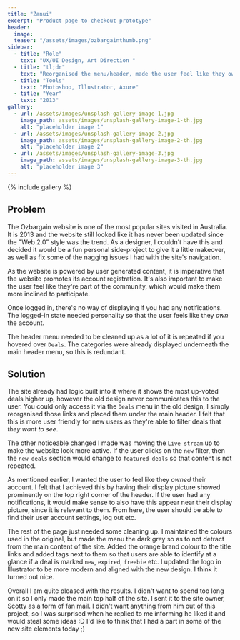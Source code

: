 ```yaml
---
title: "Zanui"
excerpt: "Product page to checkout prototype"
header:
  image:
  teaser: "/assets/images/ozbargainthumb.png"
sidebar:
  - title: "Role"
    text: "UX/UI Design, Art Direction "
  - title: "tl;dr"
    text: "Reorganised the menu/header, made the user feel like they owned their account and felt a part of the community. Site owner liked it and mentioned he may steal some ideas!"
  - title: "Tools"
    text: "Photoshop, Illustrator, Axure"
  - title: "Year"
    text: "2013"
gallery:
  - url: /assets/images/unsplash-gallery-image-1.jpg
    image_path: assets/images/unsplash-gallery-image-1-th.jpg
    alt: "placeholder image 1"
  - url: /assets/images/unsplash-gallery-image-2.jpg
    image_path: assets/images/unsplash-gallery-image-2-th.jpg
    alt: "placeholder image 2"
  - url: /assets/images/unsplash-gallery-image-3.jpg
    image_path: assets/images/unsplash-gallery-image-3-th.jpg
    alt: "placeholder image 3"
---
```


{% include gallery %}

## Problem
The Ozbargain website is one of the most popular sites visited in Australia. It is 2013 and the website still looked like it has never been updated since the "Web 2.0" style was the trend. As a designer, I couldn't have this and decided it would be a fun personal side-project to give it a little makeover, as well as fix some of the nagging issues I had with the site's navigation.

As the website is powered by user generated content, it is imperative that the website promotes its account registration. It's also important to make the user feel like they're part of the community, which would make them more inclined to participate.

Once logged in, there's no way of displaying if you had any notifications. The logged-in state needed personality so that the user feels like they *own* the account.

The header menu needed to be cleaned up as a lot of it is repeated if you hovered over `Deals`. The categories were already displayed underneath the main header menu, so this is redundant.

## Solution
The site already had logic built into it where it shows the most up-voted deals higher up, however the old design never communicates this to the user. You could only access it via the `Deals` menu in the old design, I simply reorganised those links and placed them under the main header. I felt that this is more user friendly for new users as they're able to filter deals that *they want to see*.

The other noticeable changed I made was moving the `Live stream` up to make the website look more active. If the user clicks on the `new` filter, then the `new deals` section would change to `featured deals` so that content is not repeated.

As mentioned earlier, I wanted the user to feel like they *owned* their account. I felt that I achieved this by having their display picture showed prominently on the top right corner of the header. If the user had any notifications, it would make sense to also have this appear near their display picture, since it is relevant to them. From here, the user should be able to find their user account settings, log out etc.

The rest of the page just needed some cleaning up. I maintained the colours used in the original, but made the menu the dark grey so as to not detract from the main content of the site.  Added the orange brand colour to the title links and added tags next to them so that users are able to identify at a glance if a deal is marked `new`, `expired`, `freebie` etc. I updated the logo in Illustrator to be more modern and aligned with the new design. I think it turned out nice.

Overall I am quite pleased with the results. I didn't want to spend too long on it so I only made the main top half of the site. I sent it to the site owner, Scotty as a form of fan mail. I didn't want anything from him out of this project, so I was surprised when he replied to me informing he liked it and would steal some ideas :D I'd like to think that I had a part in some of the new site elements today ;)
